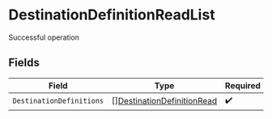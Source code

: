 # DestinationDefinitionReadList

Successful operation


## Fields

| Field                                                                           | Type                                                                            | Required                                                                        | Description                                                                     |
| ------------------------------------------------------------------------------- | ------------------------------------------------------------------------------- | ------------------------------------------------------------------------------- | ------------------------------------------------------------------------------- |
| `DestinationDefinitions`                                                        | [][DestinationDefinitionRead](../../models/shared/destinationdefinitionread.md) | :heavy_check_mark:                                                              | N/A                                                                             |